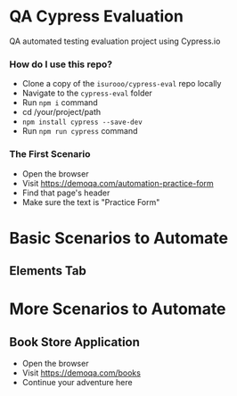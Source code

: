 # QA Cypress Evaluation
QA automated testing evaluation project using Cypress.io

### How do I use this repo?

- Clone a copy of the `isurooo/cypress-eval` repo locally
- Navigate to the `cypress-eval` folder
- Run `npm i` command
- cd /your/project/path
- `npm install cypress --save-dev`
- Run `npm run cypress` command

### The First Scenario

- Open the browser
- Visit https://demoqa.com/automation-practice-form
- Find that page's header
- Make sure the text is "Practice Form"

# Basic Scenarios to Automate

## Elements Tab

# More Scenarios to Automate

## Book Store Application

- Open the browser
- Visit https://demoqa.com/books
- Continue your adventure here






